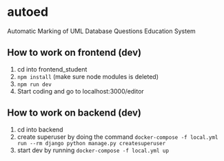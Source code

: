# autoed
Automatic Marking of UML Database Questions Education System

## How to work on frontend (dev)
1. cd into frontend_student
2. ``npm install`` (make sure node modules is deleted)
3. ``npm run dev`` 
4. Start coding and go to localhost:3000/editor

## How to work on backend (dev)
1. cd into backend
2. create superuser by doing the command  ``docker-compose -f local.yml run --rm django python manage.py createsuperuser ``
3. start dev by running ``docker-compose -f local.yml up``